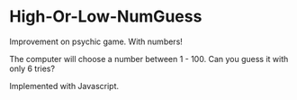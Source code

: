 # High-Or-Low-NumGuess
 Improvement on psychic game. With numbers!

The computer will choose a number between 1 - 100. Can you guess it with only 6 tries?

Implemented with Javascript.
